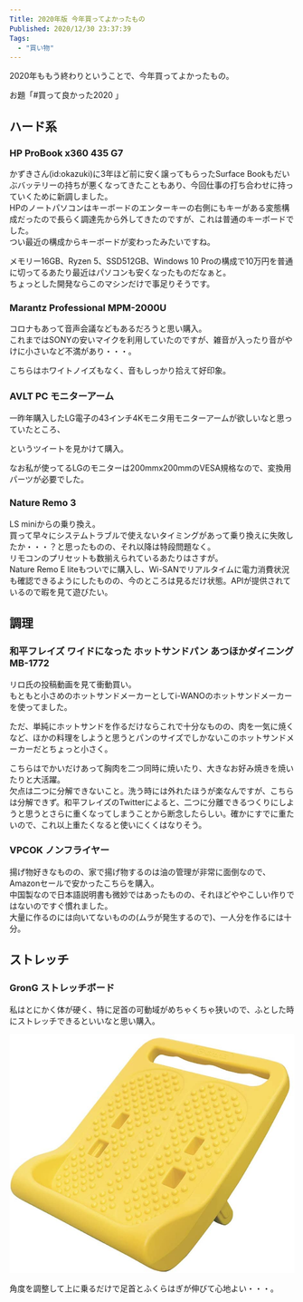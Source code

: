 ```yaml
---
Title: 2020年版 今年買ってよかったもの
Published: 2020/12/30 23:37:39
Tags:
  - "買い物"
---
```

2020年ももう終わりということで、今年買ってよかったもの。  

お題「#買って良かった2020 」


## ハード系  
### HP ProBook x360 435 G7
かずきさん(id:okazuki)に3年ほど前に安く譲ってもらったSurface Bookもだいぶバッテリーの持ちが悪くなってきたこともあり、今回仕事の打ち合わせに持っていくために新調しました。  
HPのノートパソコンはキーボードのエンターキーの右側にもキーがある変態構成だったので長らく調達先から外してきたのですが、これは普通のキーボードでした。  
つい最近の構成からキーボードが変わったみたいですね。  

<?# OEmbed "https://pc.watch.impress.co.jp/docs/news/1293731.html" /?>

メモリー16GB、Ryzen 5、SSD512GB、Windows 10 Proの構成で10万円を普通に切ってるあたり最近はパソコンも安くなったものだなぁと。  
ちょっとした開発ならこのマシンだけで事足りそうです。  

<?# AmazonAffiliate B08LD4V8NM /?>


### Marantz Professional MPM-2000U

コロナもあって音声会議などもあるだろうと思い購入。  
これまではSONYの安いマイクを利用していたのですが、雑音が入ったり音がやけに小さいなど不満があり・・・。  

こちらはホワイトノイズもなく、音もしっかり拾えて好印象。  

<?# AmazonAffiliate B01GJ9IUNY /?>


### AVLT PC モニターアーム

<?# AmazonAffiliate B083QGXMXZ /?>

一昨年購入したLG電子の43インチ4Kモニタ用モニターアームが欲しいなと思っていたところ、

<?# Twitter 1332553243302379522 /?>

というツイートを見かけて購入。  

なお私が使ってるLGのモニターは200mmx200mmのVESA規格なので、変換用パーツが必要でした。  

<?# AmazonAffiliate B00AAHOYXM /?>



### Nature Remo 3


<?# AmazonAffiliate B08BLSLWH4 /?>


LS miniからの乗り換え。  
買って早々にシステムトラブルで使えないタイミングがあって乗り換えに失敗したか・・・？と思ったものの、それ以降は特段問題なく。  
リモコンのプリセットも数揃えられているあたりはさすが。  
Nature Remo E liteもついでに購入し、Wi-SANでリアルタイムに電力消費状況も確認できるようにしたものの、今のところは見るだけ状態。APIが提供されているので暇を見て遊びたい。


<?# AmazonAffiliate B086WGR1TZ /?>



## 調理
### 和平フレイズ ワイドになった ホットサンドパン あつほかダイニング MB-1772

<?# AmazonAffiliate B08CR5KD5V /?>


リロ氏の投稿動画を見て衝動買い。  
もともと小さめのホットサンドメーカーとしてi-WANOのホットサンドメーカーを使ってました。  

<?# AmazonAffiliate B07PF8M23R /?>

ただ、単純にホットサンドを作るだけならこれで十分なものの、肉を一気に焼くなど、ほかの料理をしようと思うとパンのサイズでしかないこのホットサンドメーカーだとちょっと小さく。  

こちらはでかいだけあって胸肉を二つ同時に焼いたり、大きなお好み焼きを焼いたりと大活躍。  
欠点は二つに分解できないこと。洗う時には外れたほうが楽なんですが、こちらは分解できず。和平フレイズのTwitterによると、二つに分離できるつくりにしようと思うとさらに重くなってしまうことから断念したらしい。確かにすでに重たいので、これ以上重たくなると使いにくくはなりそう。  

<?# Twitter 1299262250679635968 /?>


### VPCOK ノンフライヤー

<?# AmazonAffiliate B07JFYQ4V1 /?>

揚げ物好きなものの、家で揚げ物するのは油の管理が非常に面倒なので、Amazonセールで安かったこちらを購入。  
中国製なので日本語説明書も微妙ではあったものの、それほどややこしい作りではないのですぐ慣れました。  
大量に作るのには向いてないものの(ムラが発生するので)、一人分を作るには十分。  




## ストレッチ  

### GronG ストレッチボード
私はとにかく体が硬く、特に足首の可動域がめちゃくちゃ狭いので、ふとした時にストレッチできるといいなと思い購入。  

![](20201230230825.png) 

角度を調整して上に乗るだけで足首とふくらはぎが伸びて心地よい・・・。  


<?# AmazonAffiliate B07NCWQS7W /?>